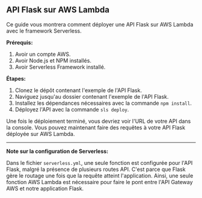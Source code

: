 API Flask sur AWS Lambda
------------------------

Ce guide vous montrera comment déployer une API Flask sur AWS Lambda avec le framework Serverless.

**Prérequis:**

1. Avoir un compte AWS.
2. Avoir Node.js et NPM installés.
3. Avoir Serverless Framework installé.

**Étapes:**

1. Clonez le dépôt contenant l'exemple de l'API Flask.
2. Naviguez jusqu'au dossier contenant l'exemple de l'API Flask.
3. Installez les dépendances nécessaires avec la commande `npm install`.
4. Déployez l'API avec la commande `sls deploy`.

Une fois le déploiement terminé, vous devriez voir l'URL de votre API dans la console. Vous pouvez maintenant faire des requêtes à votre API Flask déployée sur AWS Lambda.

----------------------------------------------

**Note sur la configuration de Serverless:**

Dans le fichier `serverless.yml`, une seule fonction est configurée pour l'API Flask, malgré la présence de plusieurs routes API. C'est parce que Flask gère le routage une fois que la requête atteint l'application. Ainsi, une seule fonction AWS Lambda est nécessaire pour faire le pont entre l'API Gateway AWS et notre application Flask.
